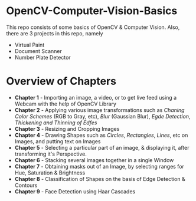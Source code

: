 # OpenCV-Computer-Vision-Basics
This repo consists of some basics of OpenCV & Computer Vision. Also, there are 3 projects in this repo, namely 
- Virtual Paint
- Document Scanner
- Number Plate Detector 

# Overview of Chapters
- **Chapter 1** - Importing an image, a video, or to get live feed using a Webcam with the help of OpenCV Library
- **Chapter 2** - Applying various image transformations such as *Chaning Color Schemes* (RGB to Gray, etc), *Blur* (Gaussian Blur), *Egde Detection*, *Thickening and Thinning of Edfes*
- **Chapter 3** - Resizing and Cropping Images
- **Chapter 4** - Drawing Shapes such as *Circles*, *Rectangles*, *Lines*, etc on Images, and putting text on Images
- **Chapter 5** - Selecting a particular part of an image, & displaying it, after transforming it's Perspective.
- **Chapter 6** - Stacking several images together in a single Window
- **Chapter 7** - Obtaining masks out of an Image, by selecting ranges for Hue, Saturation & Brightness
- **Chapter 8** - Classification of Shapes on the basis of Edge Detection & Contours
- **Chapter 9** - Face Detection using Haar Cascades